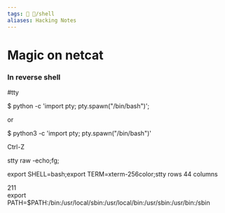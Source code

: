 ```yaml
---
tags: 🔻 🔻/shell
aliases: Hacking Notes
---
```


# Magic on netcat

  
  

### In reverse shell  
#tty 

$ python -c 'import pty; pty.spawn("/bin/bash")';  
  
or  
  
$ python3 -c 'import pty; pty.spawn("/bin/bash")'  
  
Ctrl-Z  
  
stty raw -echo;fg;  
  
export SHELL=bash;export TERM=xterm-256color;stty rows 44 columns

211  
export PATH=$PATH:/bin:/usr/local/sbin:/usr/local/bin:/usr/sbin:/usr/bin:/sbin